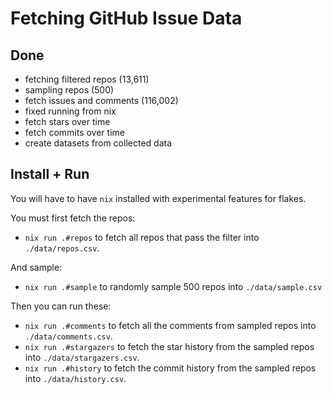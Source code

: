 # Fetching GitHub Issue Data

## Done
- fetching filtered repos (13,611)
- sampling repos (500)
- fetch issues and comments (116,002)
- fixed running from nix
- fetch stars over time
- fetch commits over time
- create datasets from collected data

## Install + Run
You will have to have `nix` installed with experimental features for flakes.

You must first fetch the repos:
- `nix run .#repos` to fetch all repos that pass the filter into `./data/repos.csv`.

And sample:
- `nix run .#sample` to randomly sample 500 repos into `./data/sample.csv`

Then you can run these:
- `nix run .#comments` to fetch all the comments from sampled repos into `./data/comments.csv`.
- `nix run .#stargazers` to fetch the star history from the sampled repos into `./data/stargazers.csv`.
- `nix run .#history` to fetch the commit history from the sampled repos into `./data/history.csv`.
